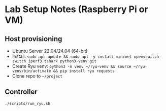 # Lab Setup Notes (Raspberry Pi or VM)


## Host provisioning
- Ubuntu Server 22.04/24.04 (64-bit)
- Install: `sudo apt update && sudo apt -y install mininet openvswitch-switch iperf3 tshark python3-venv git`
- Create Ryu venv: `python3 -m venv ~/ryu-venv && source ~/ryu-venv/bin/activate && pip install ryu requests`
- Clone repo to `~/project`


## Controller
```bash
./scripts/run_ryu.sh 